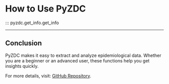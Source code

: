 # **How to Use PyZDC**



::: pyzdc.get_info.get_info

---

## **Conclusion**

PyZDC makes it easy to extract and analyze epidemiological data. Whether you are a beginner or an advanced user, these functions help you get insights quickly.

For more details, visit: [GitHub Repository](https://github.com/GuttoF/pyzdc).
